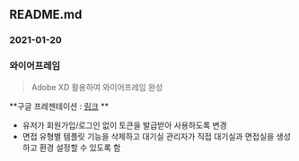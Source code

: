 ## README.md

### 2021-01-20



### 와이어프레임

> Adobe XD 활용하여 와이어프레임 완성

**구글 프레젠테이션 : [링크](https://docs.google.com/presentation/d/11VgR-wVko8yEcZObqm4WCwEN23K29zg0mCRuFgIGlc0/edit#slide=id.p) **



- 유저가 회원가입/로그인 없이 토큰을 발급받아 사용하도록 변경
- 면접 유형별 템플릿 기능을 삭제하고 대기실 관리자가 직접 대기실과 면접실을 생성하고 환경 설정할 수 있도록 함